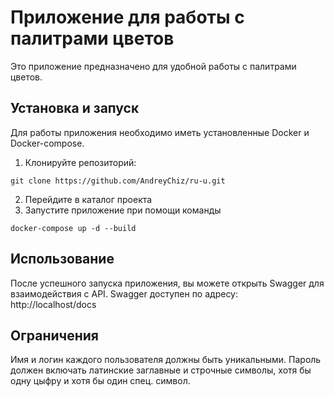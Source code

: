# Приложение для работы с палитрами цветов

Это приложение предназначено для удобной работы с палитрами цветов.

## Установка и запуск

Для работы приложения необходимо иметь установленные Docker и Docker-compose.

1. Клонируйте репозиторий:

```shell
git clone https://github.com/AndreyChiz/ru-u.git
```

2. Перейдите в каталог проекта
3. Запустите приложение при помощи команды

```shell
docker-compose up -d --build
```

## Использование

После успешного запуска приложения, вы можете открыть Swagger для взаимодействия с API.
Swagger доступен по адресу: http://localhost/docs

## Ограничения

Имя и логин каждого пользователя должны быть уникальными.
Пароль должен включать латинские заглавные и строчные символы, хотя бы одну цыфру и хотя бы один спец. символ.
